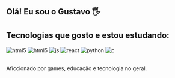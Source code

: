 ## Olá! Eu sou o Gustavo 🖐️

## Tecnologias que gosto e estou estudando:

<div style="display: inline_block">
  <img align="center" alt="html5" src="https://skillicons.dev/icons?i=js"/>
  <img align="center" alt="html5" src="https://skillicons.dev/icons?i=js,c"/>
  <img align="center" alt="js" src="https://img.shields.io/badge/JavaScript-F7DF1E?style=for-the-badge&logo=javascript&logoColor=black" />
  <img align="center" alt="react" src="https://img.shields.io/badge/React-20232A?style=for-the-badge&logo=react&logoColor=61DAFB" />
  <img align="center" alt="python" src="https://img.shields.io/badge/Python-3776AB?style=for-the-badge&logo=python&logoColor=white" />
  <img align="center" alt="c" src="https://img.shields.io/badge/C-00599C?style=for-the-badge&logo=c&logoColor=white" />
</div><br/>

Aficcionado por games, educação e tecnologia no geral.

